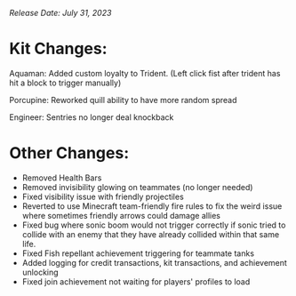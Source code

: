 _Release Date: July 31, 2023_

# Kit Changes:

Aquaman:
Added custom loyalty to Trident. (Left click fist after trident has hit a block to trigger manually)

Porcupine:
Reworked quill ability to have more random spread

Engineer:
Sentries no longer deal knockback

# Other Changes:

- Removed Health Bars
- Removed invisibility glowing on teammates (no longer needed)
- Fixed visibility issue with friendly projectiles
- Reverted to use Minecraft team-friendly fire rules to fix the weird issue where sometimes friendly arrows could damage allies
- Fixed bug where sonic boom would not trigger correctly if sonic tried to collide with an enemy that they have already collided within that same life.
- Fixed Fish repellant achievement triggering for teammate tanks
- Added logging for credit transactions, kit transactions, and achievement unlocking
- Fixed join achievement not waiting for players' profiles to load

